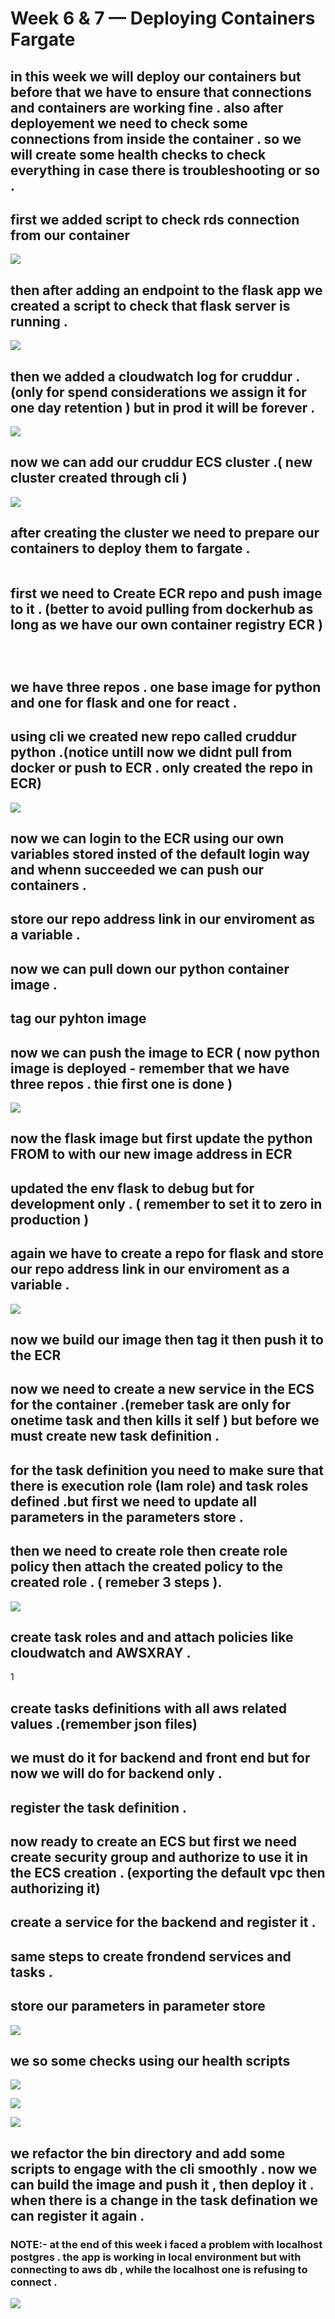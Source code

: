 # Week 6 & 7 — Deploying Containers Fargate

## in this week we will deploy our containers but before that we have to ensure that connections and containers are working fine . also after deployement we need to check some connections from inside the container . so we will create some health checks to check everything in case there is troubleshooting or so . 



## first we added script to check rds connection from our container 
![](assets/rds%20connection%20successful.JPG)

## then after adding an endpoint to the flask app we created a script to check that flask server is running .
![](assets/flask%20server%20running.JPG)

## then we added a cloudwatch log for cruddur . (only for spend considerations we assign it for one day retention ) but in prod it will be forever . 
![](assets/CloudWatch%20Log%20Group%20created.JPG)

## now we can add our cruddur ECS cluster .( new cluster created through cli )

![](assets/cruddur%20ECS%20cluster%20created.JPG)

## after creating the cluster we need to prepare our containers to deploy them to fargate .

![]()
## first we need to Create ECR repo and push image to it . (better to avoid pulling from dockerhub as long as we have our own container registry ECR ) 

![]()

![]()

![]()
## we have three repos . one base image for python and one for flask and one for react .

## using cli we created new repo called cruddur python .(notice untill now we didnt pull from docker or push to ECR . only created the repo in ECR)

![](assets/cruddur-python%20repo%20created.JPG)

## now we can login to the ECR using our own variables stored insted of the default login way and whenn succeeded we can push our containers .

## store our repo address link  in our enviroment as a variable .

## now we can pull down our python container image . 

## tag our pyhton image 

## now we can push the image to ECR  ( now python image is deployed - remember that we have three repos . thie first one is done )

![](assets/python%20image%20pushed%20to%20the%20ECR.JPG)

## now the flask image but first update the python FROM to with our new image address in ECR 

## updated the env flask to debug but for development only . ( remember to set it to zero in production )

## again we have to create a repo for flask and store our repo address link  in our enviroment as a variable .
![](assets/flask%20image%20%20repo%20created.JPG)
## now we build our image then tag it then push it to the ECR 

## now we need to create a new service in the ECS for the container .(remeber task are only for onetime task and then kills it self ) but before we must create new task definition . 

## for the task definition you need to make sure that there is execution role (Iam role)  and task roles defined .but first we need to update all parameters in the parameters store .

## then we need to create role then create role policy then attach the created  policy to the created role . ( remeber 3 steps ).

![](assets/roles%20created.JPG)
## create task roles and and attach policies like cloudwatch and AWSXRAY .
1[](assets/policies%20created.JPG)

## create tasks  definitions with all aws related values .(remember json files)

## we must do it for backend and front end but for now we will do for backend only . 

## register the task definition .

## now ready to create an ECS but first we need create security group and authorize to use it in the ECS creation . (exporting the default vpc then authorizing it)

## create a service for the backend and register it . 

## same steps to create frondend services and tasks . 

## store our parameters in parameter store 

![](assets/parameters%20stored%20in%20parameter%20store.JPG)

## we so some checks using our health scripts 

![](assets/flask%20server%20running.JPG)

![](assets/ip%20address%20test%201.JPG)

![](assets/ip%20address%20test%202.JPG)

## we refactor the bin directory and add some scripts to engage with the cli smoothly . now we can build the image and push it , then deploy it . when there is a change in the task defination we can register it again .

### NOTE:- at the end of this week i faced a problem with localhost postgres . the app is working in local environment  but with connecting to aws db , while the localhost one is refusing to connect . 

![](assets/connection%20failed%20localhost.JPG)





